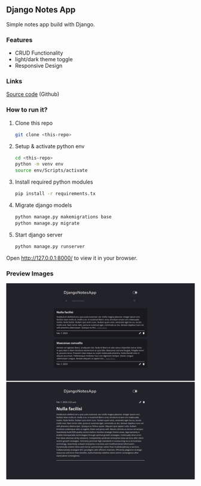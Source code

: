 ## Django Notes App

Simple notes app build with Django.

### Features

- CRUD Functionality
- light/dark theme toggle
- Responsive Design

### Links

[Source code](https://github.com/sam4web/django-notes-app) (Github)

### How to run it?

1. Clone this repo
   ```bash
   git clone <this-repo>
   ```
2. Setup & activate python env
   ```bash
   cd <this-repo>
   python -m venv env
   source env/Scripts/activate
   ```
3. Install required python modules
   ```bash
   pip install -r requirements.tx
   ```
4. Migrate django models
   ```bash
   python manage.py makemigrations base
   python manage.py migrate
   ```
5. Start django server

   ```bash
   python manage.py runserver
   ```

Open http://127.0.0.1:8000/ to view it in your browser.

### Preview Images

![preview-image](./preview-01.png)
![preview-image](./preview-02.png)
